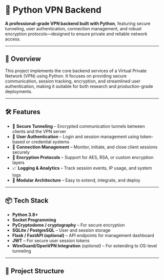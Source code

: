 # 🔐 Python VPN Backend

**A professional-grade VPN backend built with Python**, featuring secure tunneling, user authentication, connection management, and robust encryption protocols—designed to ensure private and reliable network access.

---

## 🚀 Overview

This project implements the core backend services of a Virtual Private Network (VPN) using Python. It focuses on providing secure communication, session tracking, encryption, and streamlined user authentication, making it suitable for both research and production-grade deployments.

---

## 🛠️ Features

- 🔐 **Secure Tunneling** – Encrypted communication tunnels between clients and the VPN server
- 👤 **User Authentication** – Login and session management using token-based or credential systems
- 🔁 **Connection Management** – Monitor, initiate, and close client sessions securely
- 🧠 **Encryption Protocols** – Support for AES, RSA, or custom encryption layers
- 📈 **Logging & Analytics** – Track session events, IP usage, and system logs
- 🧩 **Modular Architecture** – Easy to extend, integrate, and deploy

---

## 📦 Tech Stack

- **Python 3.8+**
- **Socket Programming**
- **PyCryptodome / cryptography** – For secure encryption
- **SQLite / PostgreSQL** – User and session storage
- **Flask / FastAPI (optional)** – API endpoints for management dashboard
- **JWT** – For secure user session tokens
- **WireGuard/OpenVPN Integration** *(optional)* – For extending to OS-level tunneling

---

## 📁 Project Structure

